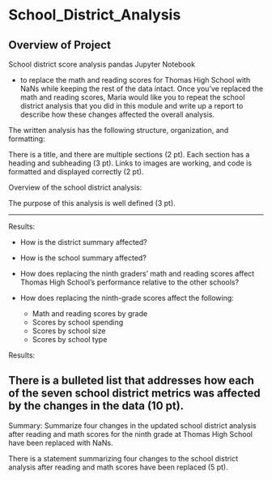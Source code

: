 # ****School_District_Analysis****

## Overview of Project

School district score analysis pandas Jupyter Notebook
- to replace the math and reading scores for Thomas High School with NaNs while keeping the rest of the data intact. Once you’ve replaced the math and reading scores, Maria would like you to repeat the school district analysis that you did in this module and write up a report to describe how these changes affected the overall analysis.

The written analysis has the following structure, organization, and formatting:

There is a title, and there are multiple sections (2 pt).
Each section has a heading and subheading (3 pt).
Links to images are working, and code is formatted and displayed correctly (2 pt).

Overview of the school district analysis:

The purpose of this analysis is well defined (3 pt).

-----------------

Results: 
- How is the district summary affected?

- How is the school summary affected?
- How does replacing the ninth graders’ math and reading scores affect Thomas High School’s performance relative to the other schools?
- How does replacing the ninth-grade scores affect the following:
  - Math and reading scores by grade
  - Scores by school spending
  - Scores by school size
  - Scores by school type

Results:

There is a bulleted list that addresses how each of the seven school district metrics was affected by the changes in the data (10 pt).
----------------

Summary: Summarize four changes in the updated school district analysis after reading and math scores for the ninth grade at Thomas High School have been replaced with NaNs.

There is a statement summarizing four changes to the school district analysis after reading and math scores have been replaced (5 pt).
